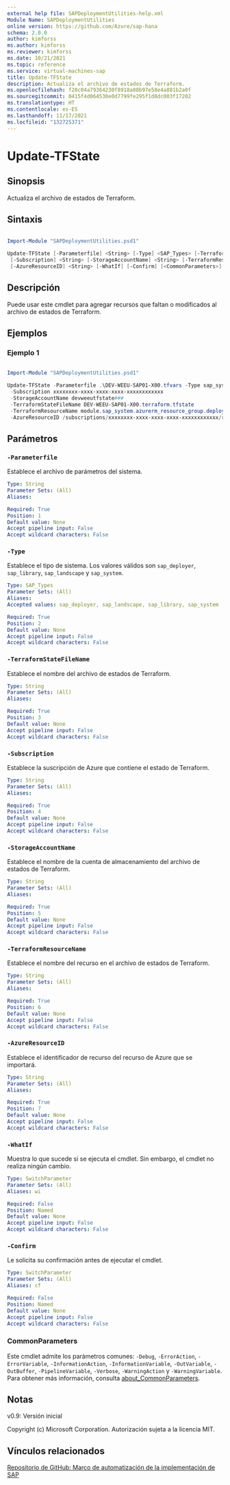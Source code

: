 ```yaml
---
external help file: SAPDeploymentUtilities-help.xml
Module Name: SAPDeploymentUtilities
online version: https://github.com/Azure/sap-hana
schema: 2.0.0
author: kimforss
ms.author: kimforss
ms.reviewer: kimforss
ms.date: 10/21/2021
ms.topic: reference
ms.service: virtual-machines-sap
title: Update-TFState
description: Actualiza el archivo de estados de Terraform.
ms.openlocfilehash: f20c04a79364230f8918a08b97e58e4a881b2a0f
ms.sourcegitcommit: 0415f4d064530e0d7799fe295f1d8dc003f17202
ms.translationtype: HT
ms.contentlocale: es-ES
ms.lasthandoff: 11/17/2021
ms.locfileid: "132725371"
---
```

# Update-TFState

## Sinopsis
Actualiza el archivo de estados de Terraform.

## Sintaxis

```powershell

Import-Module "SAPDeploymentUtilities.psd1"

Update-TFState [-Parameterfile] <String> [-Type] <SAP_Types> [-TerraformStateFileName] <String>
 [-Subscription] <String> [-StorageAccountName] <String> [-TerraformResourceName] <String>
 [-AzureResourceID] <String> [-WhatIf] [-Confirm] [<CommonParameters>]
```

## Descripción
Puede usar este cmdlet para agregar recursos que faltan o modificados al archivo de estados de Terraform.

## Ejemplos

### Ejemplo 1

```powershell

Import-Module "SAPDeploymentUtilities.psd1"

Update-TFState -Parameterfile .\DEV-WEEU-SAP01-X00.tfvars -Type sap_system
 -Subscription xxxxxxxx-xxxx-xxxx-xxxx-xxxxxxxxxxxx 
 -StorageAccountName devweeutfstate### 
 -TerraformStateFileName DEV-WEEU-SAP01-X00.terraform.tfstate 
 -TerraformResourceName module.sap_system.azurerm_resource_group.deployer[0] 
 -AzureResourceID /subscriptions/xxxxxxxx-xxxx-xxxx-xxxx-xxxxxxxxxxxx/resourceGroups/DEV-WEEU-SAP01-X00
```

## Parámetros

### `-Parameterfile`
Establece el archivo de parámetros del sistema.

```yaml
Type: String
Parameter Sets: (All)
Aliases:

Required: True
Position: 1
Default value: None
Accept pipeline input: False
Accept wildcard characters: False
```

### `-Type`
Establece el tipo de sistema. Los valores válidos son `sap_deployer`, `sap_library`, `sap_landscape` y `sap_system`.

```yaml
Type: SAP_Types
Parameter Sets: (All)
Aliases:
Accepted values: sap_deployer, sap_landscape, sap_library, sap_system

Required: True
Position: 2
Default value: None
Accept pipeline input: False
Accept wildcard characters: False
```

### `-TerraformStateFileName`
Establece el nombre del archivo de estados de Terraform.

```yaml
Type: String
Parameter Sets: (All)
Aliases:

Required: True
Position: 3
Default value: None
Accept pipeline input: False
Accept wildcard characters: False
```

### `-Subscription`
Establece la suscripción de Azure que contiene el estado de Terraform.

```yaml
Type: String
Parameter Sets: (All)
Aliases:

Required: True
Position: 4
Default value: None
Accept pipeline input: False
Accept wildcard characters: False
```

### `-StorageAccountName`
Establece el nombre de la cuenta de almacenamiento del archivo de estados de Terraform.

```yaml
Type: String
Parameter Sets: (All)
Aliases:

Required: True
Position: 5
Default value: None
Accept pipeline input: False
Accept wildcard characters: False
```

### `-TerraformResourceName`
Establece el nombre del recurso en el archivo de estados de Terraform.

```yaml
Type: String
Parameter Sets: (All)
Aliases:

Required: True
Position: 6
Default value: None
Accept pipeline input: False
Accept wildcard characters: False
```

### `-AzureResourceID`
Establece el identificador de recurso del recurso de Azure que se importará.

```yaml
Type: String
Parameter Sets: (All)
Aliases:

Required: True
Position: 7
Default value: None
Accept pipeline input: False
Accept wildcard characters: False
```

### `-WhatIf`
Muestra lo que sucede si se ejecuta el cmdlet. Sin embargo, el cmdlet no realiza ningún cambio.

```yaml
Type: SwitchParameter
Parameter Sets: (All)
Aliases: wi

Required: False
Position: Named
Default value: None
Accept pipeline input: False
Accept wildcard characters: False
```

### `-Confirm`
Le solicita su confirmación antes de ejecutar el cmdlet.

```yaml
Type: SwitchParameter
Parameter Sets: (All)
Aliases: cf

Required: False
Position: Named
Default value: None
Accept pipeline input: False
Accept wildcard characters: False
```

### CommonParameters
Este cmdlet admite los parámetros comunes: `-Debug`, `-ErrorAction`, `-ErrorVariable`, `-InformationAction`, `-InformationVariable`, `-OutVariable`, `-OutBuffer`, `-PipelineVariable`, `-Verbose`, `-WarningAction` y `-WarningVariable`. Para obtener más información, consulta [about_CommonParameters](https://go.microsoft.com/fwlink/?LinkID=113216).

## Notas
v0.9: Versión inicial


Copyright (c) Microsoft Corporation.
Autorización sujeta a la licencia MIT.

## Vínculos relacionados

[Repositorio de GitHub: Marco de automatización de la implementación de SAP](https://github.com/Azure/sap-hana)
